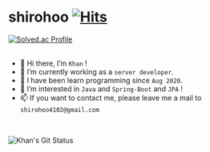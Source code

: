 # shirohoo [![Hits](https://hits.seeyoufarm.com/api/count/incr/badge.svg?url=https%3A%2F%2Fgithub.com%2Fshirohoo%2Fhit-counter&count_bg=%2379C83D&title_bg=%23555555&icon=&icon_color=%23E7E7E7&title=hits&edge_flat=false)](https://hits.seeyoufarm.com)

[![Solved.ac Profile](http://mazassumnida.wtf/api/v2/generate_badge?boj=hch4102)](https://solved.ac/hch4102/)
<br />
<br />

- 👋 Hi there, I’m `Khan` !
- 🌱 I’m currently working as a `server developer`.
- 📖 I have been learn programming since `Aug 2020`.
- 👀 I’m interested in `Java` and `Spring-Boot` and `JPA` !
- 📫 If you want to contact me, please leave me a mail to `shirohoo4102@gmail.com`

<br/>

![Khan's Git Status](https://github-readme-stats.vercel.app/api?username=shirohoo&show_icons=true)
